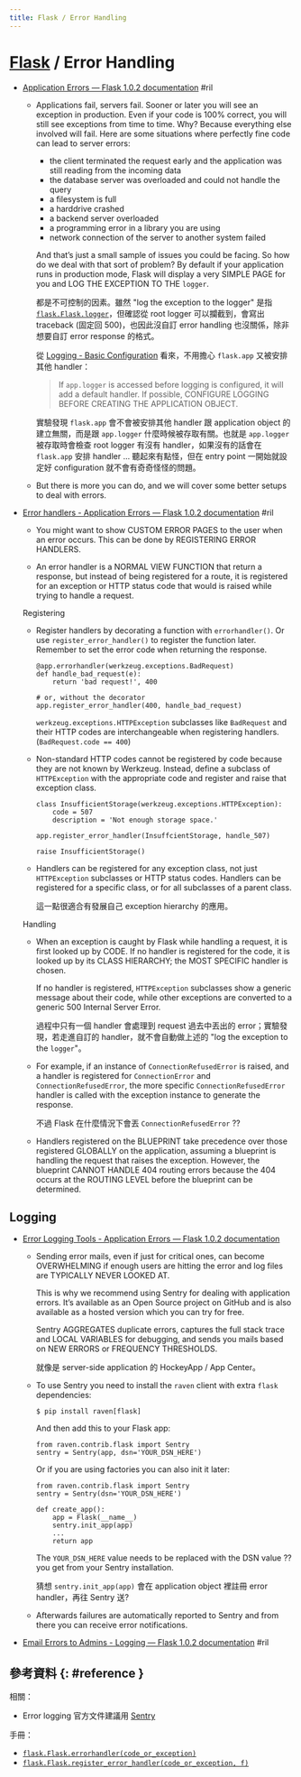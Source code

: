 ```yaml
---
title: Flask / Error Handling
---
```

# [Flask](flask.md) / Error Handling

  - [Application Errors — Flask 1\.0\.2 documentation](http://flask.pocoo.org/docs/1.0/errorhandling/) #ril

      - Applications fail, servers fail. Sooner or later you will see an exception in production. Even if your code is 100% correct, you will still see exceptions from time to time. Why? Because everything else involved will fail. Here are some situations where perfectly fine code can lead to server errors:

          - the client terminated the request early and the application was still reading from the incoming data
          - the database server was overloaded and could not handle the query
          - a filesystem is full
          - a harddrive crashed
          - a backend server overloaded
          - a programming error in a library you are using
          - network connection of the server to another system failed

        And that’s just a small sample of issues you could be facing. So how do we deal with that sort of problem? By default if your application runs in production mode, Flask will display a very SIMPLE PAGE for you and LOG THE EXCEPTION TO THE `logger`.

        都是不可控制的因素。雖然 "log the exception to the logger" 是指 [`flask.Flask.logger`](http://flask.pocoo.org/docs/1.0/api/#flask.Flask.logger)，但確認從 root logger 可以攔截到，會寫出 traceback (固定回 500)，也因此沒自訂 error handling 也沒關係，除非想要自訂 error response 的格式。

        從 [Logging - Basic Configuration](http://flask.pocoo.org/docs/1.0/logging/#basic-configuration) 看來，不用擔心 `flask.app` 又被安排其他 handler：

        > If `app.logger` is accessed before logging is configured, it will add a default handler. If possible, CONFIGURE LOGGING BEFORE CREATING THE APPLICATION OBJECT.

        實驗發現 `flask.app` 會不會被安排其他 handler 跟 application object 的建立無關，而是跟 `app.logger` 什麼時候被存取有關。也就是 `app.logger` 被存取時會檢查 root logger 有沒有 handler，如果沒有的話會在 `flask.app` 安排 handler ... 聽起來有點怪，但在 entry point 一開始就設定好 configuration 就不會有奇奇怪怪的問題。

      - But there is more you can do, and we will cover some better setups to deal with errors.

  - [Error handlers - Application Errors — Flask 1\.0\.2 documentation](http://flask.pocoo.org/docs/1.0/errorhandling/#error-handlers) #ril

      - You might want to show CUSTOM ERROR PAGES to the user when an error occurs. This can be done by REGISTERING ERROR HANDLERS.

      - An error handler is a NORMAL VIEW FUNCTION that return a response, but instead of being registered for a route, it is registered for an exception or HTTP status code that would is raised while trying to handle a request.

    Registering

      - Register handlers by decorating a function with `errorhandler()`. Or use `register_error_handler()` to register the function later. Remember to set the error code when returning the response.

            @app.errorhandler(werkzeug.exceptions.BadRequest)
            def handle_bad_request(e):
                return 'bad request!', 400

            # or, without the decorator
            app.register_error_handler(400, handle_bad_request)

        `werkzeug.exceptions.HTTPException` subclasses like `BadRequest` and their HTTP codes are interchangeable when registering handlers. (`BadRequest.code == 400`)

      - Non-standard HTTP codes cannot be registered by code because they are not known by Werkzeug. Instead, define a subclass of `HTTPException` with the appropriate code and register and raise that exception class.

            class InsufficientStorage(werkzeug.exceptions.HTTPException):
                code = 507
                description = 'Not enough storage space.'

            app.register_error_handler(InsuffcientStorage, handle_507)

            raise InsufficientStorage()

      - Handlers can be registered for any exception class, not just `HTTPException` subclasses or HTTP status codes. Handlers can be registered for a specific class, or for all subclasses of a parent class.

        這一點很適合有發展自己 exception hierarchy 的應用。

    Handling

      - When an exception is caught by Flask while handling a request, it is first looked up by CODE. If no handler is registered for the code, it is looked up by its CLASS HIERARCHY; the MOST SPECIFIC handler is chosen.

        If no handler is registered, `HTTPException` subclasses show a generic message about their code, while other exceptions are converted to a generic 500 Internal Server Error.

        過程中只有一個 handler 會處理到 request 過去中丟出的 error；實驗發現，若走進自訂的 handler，就不會自動做上述的 "log the exception to the `logger`"。

      - For example, if an instance of `ConnectionRefusedError` is raised, and a handler is registered for `ConnectionError` and `ConnectionRefusedError`, the more specific `ConnectionRefusedError` handler is called with the exception instance to generate the response.

        不過 Flask 在什麼情況下會丟 `ConnectionRefusedError` ??

      - Handlers registered on the BLUEPRINT take precedence over those registered GLOBALLY on the application, assuming a blueprint is handling the request that raises the exception. However, the blueprint CANNOT HANDLE 404 routing errors because the 404 occurs at the ROUTING LEVEL before the blueprint can be determined.

## Logging

  - [Error Logging Tools - Application Errors — Flask 1\.0\.2 documentation](http://flask.pocoo.org/docs/1.0/errorhandling/#error-logging-tools)

      - Sending error mails, even if just for critical ones, can become OVERWHELMING if enough users are hitting the error and log files are TYPICALLY NEVER LOOKED AT.

        This is why we recommend using Sentry for dealing with application errors. It’s available as an Open Source project on GitHub and is also available as a hosted version which you can try for free.

        Sentry AGGREGATES duplicate errors, captures the full stack trace and LOCAL VARIABLES for debugging, and sends you mails based on NEW ERRORS or FREQUENCY THRESHOLDS.

        就像是 server-side application 的 HockeyApp / App Center。

      - To use Sentry you need to install the `raven` client with extra `flask` dependencies:

            $ pip install raven[flask]

        And then add this to your Flask app:

            from raven.contrib.flask import Sentry
            sentry = Sentry(app, dsn='YOUR_DSN_HERE')

        Or if you are using factories you can also init it later:

            from raven.contrib.flask import Sentry
            sentry = Sentry(dsn='YOUR_DSN_HERE')

            def create_app():
                app = Flask(__name__)
                sentry.init_app(app)
                ...
                return app

        The `YOUR_DSN_HERE` value needs to be replaced with the DSN value ?? you get from your Sentry installation.

        猜想 `sentry.init_app(app)` 會在 application object 裡註冊 error handler，再往 Sentry 送?

      - Afterwards failures are automatically reported to Sentry and from there you can receive error notifications.

  - [Email Errors to Admins - Logging — Flask 1\.0\.2 documentation](http://flask.pocoo.org/docs/1.0/logging/#email-errors-to-admins) #ril

## 參考資料 {: #reference }

相關：

  - Error logging 官方文件建議用 [Sentry](sentry.md)

手冊：

  - [`flask.Flask.errorhandler(code_or_exception)`](http://flask.pocoo.org/docs/1.0/api/#flask.Flask.errorhandler)
  - [`flask.Flask.register_error_handler(code_or_exception, f)`](http://flask.pocoo.org/docs/1.0/api/#flask.Flask.register_error_handler)
